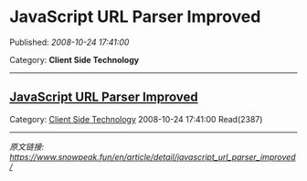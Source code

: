 # JavaScript URL Parser Improved

Published: *2008-10-24 17:41:00*

Category: __Client Side Technology__

---------

## [JavaScript URL Parser Improved](/en/article/detail/javascript_url_parser_improved/)

Category: [Client Side Technology](/en/article/category/client_side_technology/) 2008-10-24 17:41:00 Read(2387)


---
*原文链接: https://www.snowpeak.fun/en/article/detail/javascript_url_parser_improved/*
